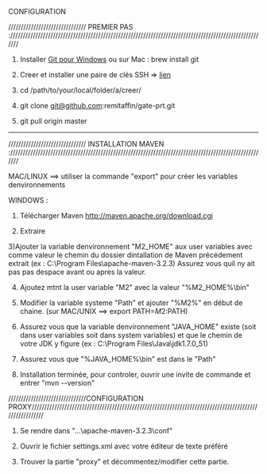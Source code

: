 CONFIGURATION

/////////////////////////////// PREMIER PAS :///////////////////////////////////////////////////////////////////////////////////////////////////////

1) Installer [Git pour Windows](http://msysgit.github.io)
  ou sur Mac : brew install git
  
2) Creer et installer une paire de clés SSH => [lien](https://help.github.com/articles/generating-ssh-keys/)

3) cd /path/to/your/local/folder/a/creer/

4) git clone git@github.com:remitaffin/gate-prt.git

5) git pull origin master

---------------------------------------------------------------------------------------------------------------------------------


/////////////////////////////// INSTALLATION MAVEN :///////////////////////////////////////////////////////////////////////////////////////////////////////

MAC/LINUX ==> utiliser la commande "export" pour créer les variables denvironnements

WINDOWS :

1) Télécharger Maven     http://maven.apache.org/download.cgi

2) Extraire

3)Ajouter la variable denvironnement "M2_HOME" aux user variables avec comme valeur le chemin du dossier dintallation de Maven précédement extrait (ex : C:\Program Files\apache-maven-3.2.3)
  Assurez vous quil ny ait pas pas despace avant ou apres la valeur.
  
4) Ajoutez mtnt la user variable "M2" avec la valeur "%M2_HOME%\bin"

5) Modifier la variable systeme "Path" et ajouter "%M2%" en début de chaine.
	(sur MAC/UNIX ==> export PATH=$M2:$PATH)

6) Assurez vous que la variable denvironnement "JAVA_HOME" existe (soit dans user variables soit dans system variables) et que le chemin de votre JDK y figure
  (ex : C:\Program Files\Java\jdk1.7.0_51)
  
7) Assurez vous que "%JAVA_HOME%\bin" est dans le "Path"

8) Installation terminée, pour controler, ouvrir une invite de commande et entrer "mvn --version"


///////////////////////////////CONFIGURATION PROXY////////////////////////////////////////////////////////////////////////////////////////////////////////

1) Se rendre dans "...\apache-maven-3.2.3\conf"

2) Ouvrir le fichier settings.xml avec votre éditeur de texte préféré

3) Trouver la partie "proxy" et décommentez/modifier cette partie.

